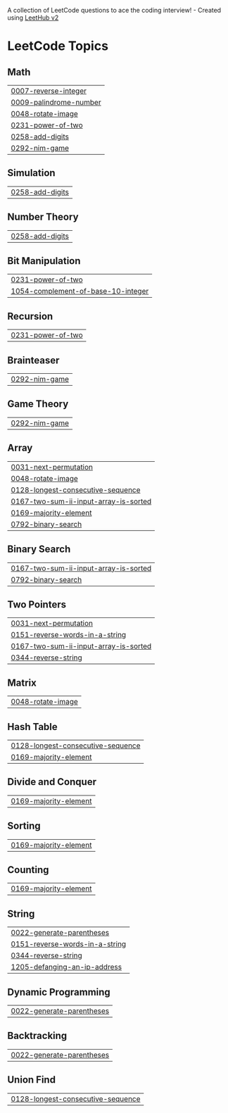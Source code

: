 A collection of LeetCode questions to ace the coding interview! - Created using [LeetHub v2](https://github.com/arunbhardwaj/LeetHub-2.0)
<!---LeetCode Topics Start-->
# LeetCode Topics
## Math
|  |
| ------- |
| [0007-reverse-integer](https://github.com/Kashni06/problem-solving/tree/master/0007-reverse-integer) |
| [0009-palindrome-number](https://github.com/Kashni06/problem-solving/tree/master/0009-palindrome-number) |
| [0048-rotate-image](https://github.com/Kashni06/problem-solving/tree/master/0048-rotate-image) |
| [0231-power-of-two](https://github.com/Kashni06/problem-solving/tree/master/0231-power-of-two) |
| [0258-add-digits](https://github.com/Kashni06/problem-solving/tree/master/0258-add-digits) |
| [0292-nim-game](https://github.com/Kashni06/problem-solving/tree/master/0292-nim-game) |
## Simulation
|  |
| ------- |
| [0258-add-digits](https://github.com/Kashni06/problem-solving/tree/master/0258-add-digits) |
## Number Theory
|  |
| ------- |
| [0258-add-digits](https://github.com/Kashni06/problem-solving/tree/master/0258-add-digits) |
## Bit Manipulation
|  |
| ------- |
| [0231-power-of-two](https://github.com/Kashni06/problem-solving/tree/master/0231-power-of-two) |
| [1054-complement-of-base-10-integer](https://github.com/Kashni06/problem-solving/tree/master/1054-complement-of-base-10-integer) |
## Recursion
|  |
| ------- |
| [0231-power-of-two](https://github.com/Kashni06/problem-solving/tree/master/0231-power-of-two) |
## Brainteaser
|  |
| ------- |
| [0292-nim-game](https://github.com/Kashni06/problem-solving/tree/master/0292-nim-game) |
## Game Theory
|  |
| ------- |
| [0292-nim-game](https://github.com/Kashni06/problem-solving/tree/master/0292-nim-game) |
## Array
|  |
| ------- |
| [0031-next-permutation](https://github.com/Kashni06/problem-solving/tree/master/0031-next-permutation) |
| [0048-rotate-image](https://github.com/Kashni06/problem-solving/tree/master/0048-rotate-image) |
| [0128-longest-consecutive-sequence](https://github.com/Kashni06/problem-solving/tree/master/0128-longest-consecutive-sequence) |
| [0167-two-sum-ii-input-array-is-sorted](https://github.com/Kashni06/problem-solving/tree/master/0167-two-sum-ii-input-array-is-sorted) |
| [0169-majority-element](https://github.com/Kashni06/problem-solving/tree/master/0169-majority-element) |
| [0792-binary-search](https://github.com/Kashni06/problem-solving/tree/master/0792-binary-search) |
## Binary Search
|  |
| ------- |
| [0167-two-sum-ii-input-array-is-sorted](https://github.com/Kashni06/problem-solving/tree/master/0167-two-sum-ii-input-array-is-sorted) |
| [0792-binary-search](https://github.com/Kashni06/problem-solving/tree/master/0792-binary-search) |
## Two Pointers
|  |
| ------- |
| [0031-next-permutation](https://github.com/Kashni06/problem-solving/tree/master/0031-next-permutation) |
| [0151-reverse-words-in-a-string](https://github.com/Kashni06/problem-solving/tree/master/0151-reverse-words-in-a-string) |
| [0167-two-sum-ii-input-array-is-sorted](https://github.com/Kashni06/problem-solving/tree/master/0167-two-sum-ii-input-array-is-sorted) |
| [0344-reverse-string](https://github.com/Kashni06/problem-solving/tree/master/0344-reverse-string) |
## Matrix
|  |
| ------- |
| [0048-rotate-image](https://github.com/Kashni06/problem-solving/tree/master/0048-rotate-image) |
## Hash Table
|  |
| ------- |
| [0128-longest-consecutive-sequence](https://github.com/Kashni06/problem-solving/tree/master/0128-longest-consecutive-sequence) |
| [0169-majority-element](https://github.com/Kashni06/problem-solving/tree/master/0169-majority-element) |
## Divide and Conquer
|  |
| ------- |
| [0169-majority-element](https://github.com/Kashni06/problem-solving/tree/master/0169-majority-element) |
## Sorting
|  |
| ------- |
| [0169-majority-element](https://github.com/Kashni06/problem-solving/tree/master/0169-majority-element) |
## Counting
|  |
| ------- |
| [0169-majority-element](https://github.com/Kashni06/problem-solving/tree/master/0169-majority-element) |
## String
|  |
| ------- |
| [0022-generate-parentheses](https://github.com/Kashni06/problem-solving/tree/master/0022-generate-parentheses) |
| [0151-reverse-words-in-a-string](https://github.com/Kashni06/problem-solving/tree/master/0151-reverse-words-in-a-string) |
| [0344-reverse-string](https://github.com/Kashni06/problem-solving/tree/master/0344-reverse-string) |
| [1205-defanging-an-ip-address](https://github.com/Kashni06/problem-solving/tree/master/1205-defanging-an-ip-address) |
## Dynamic Programming
|  |
| ------- |
| [0022-generate-parentheses](https://github.com/Kashni06/problem-solving/tree/master/0022-generate-parentheses) |
## Backtracking
|  |
| ------- |
| [0022-generate-parentheses](https://github.com/Kashni06/problem-solving/tree/master/0022-generate-parentheses) |
## Union Find
|  |
| ------- |
| [0128-longest-consecutive-sequence](https://github.com/Kashni06/problem-solving/tree/master/0128-longest-consecutive-sequence) |
<!---LeetCode Topics End-->